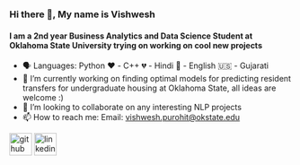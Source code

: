 
### Hi there 👋, My name is Vishwesh
#### I am a 2nd year Business Analytics and Data Science Student at Oklahoma State University trying on working on cool new projects

- 🗣 Languages: Python ❤️ - C++ 💔 - Hindi 🍼 - English 🇺🇸 - Gujarati 
- 🔭 I’m currently working on finding optimal models for predicting resident transfers for undergraduate housing at Oklahoma State, all ideas are welcome :) 
- 👯 I’m looking to collaborate on any interesting NLP projects 
- 📫 How to reach me: Email: vishwesh.purohit@okstate.edu  



[<img src='https://cdn.jsdelivr.net/npm/simple-icons@3.0.1/icons/github.svg' alt='github' height='40'>](https://github.com/vishweshpurohit)  [<img src='https://cdn.jsdelivr.net/npm/simple-icons@3.0.1/icons/linkedin.svg' alt='linkedin' height='40'>](https://www.linkedin.com/in/vishwesh-purohit/)  




<!--
**Vishweshpurohit/Vishweshpurohit** is a ✨ _special_ ✨ repository because its `README.md` (this file) appears on your GitHub profile.

Here are some ideas to get you started:

- 🔭 I’m currently working on ...
- 🌱 I’m currently learning ...
- 👯 I’m looking to collaborate on ...
- 🤔 I’m looking for help with ...
- 💬 Ask me about ...
- 📫 How to reach me: ...
- 😄 Pronouns: ...
- ⚡ Fun fact: ...
-->
